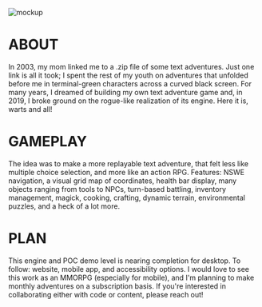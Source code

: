 ![mockup](https://user-images.githubusercontent.com/118931925/225080564-4f3dc3a7-49fb-4a86-9be0-c99801f23b87.png)


# ABOUT

In 2003, my mom linked me to a .zip file of some text adventures. Just one link is all it took; I spent the rest of my youth on adventures that unfolded before me in terminal-green characters across a curved black screen. For many years, I dreamed of building my own text adventure game and, in 2019, I broke ground on the rogue-like realization of its engine. Here it is, warts and all! 


# GAMEPLAY

The idea was to make a more replayable text adventure, that felt less like multiple choice selection, and more like an action RPG. Features: NSWE navigation, a visual grid map of coordinates, health bar display, many objects ranging from tools to NPCs, turn-based battling, inventory management, magick, cooking, crafting, dynamic terrain, environmental puzzles, and a heck of a lot more. 


# PLAN

This engine and POC demo level is nearing completion for desktop. To follow: website, mobile app, and accessibility options. I would love to see this work as an MMORPG (especially for mobile), and I'm planning to make monthly adventures on a subscription basis. If you're interested in collaborating either with code or content, please reach out!

